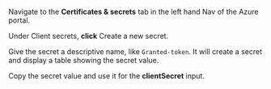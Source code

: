 Navigate to the **Certificates & secrets** tab in the left hand Nav of the Azure portal.

Under Client secrets, **click** Create a new secret.

Give the secret a descriptive name, like `Granted-token`. It will create a secret and display a table showing the secret value.

Copy the secret value and use it for the **clientSecret** input.